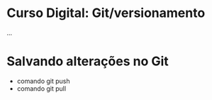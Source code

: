 # Curso Digital: Git/versionamento

...

# Salvando alterações no Git
* comando git push
* comando git pull
